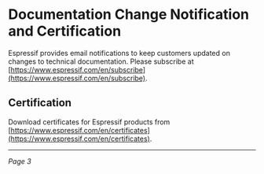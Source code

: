 # Documentation Change Notification and Certification

Espressif provides email notifications to keep customers updated on changes to technical documentation. Please subscribe at [https://www.espressif.com/en/subscribe](https://www.espressif.com/en/subscribe).

## Certification

Download certificates for Espressif products from [https://www.espressif.com/en/certificates](https://www.espressif.com/en/certificates).

---

*Page 3*